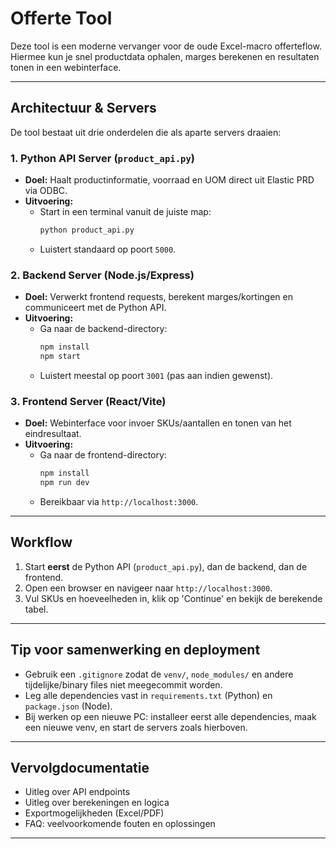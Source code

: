 # Offerte Tool

Deze tool is een moderne vervanger voor de oude Excel-macro offerteflow.  
Hiermee kun je snel productdata ophalen, marges berekenen en resultaten tonen in een webinterface.

---

## **Architectuur & Servers**

De tool bestaat uit drie onderdelen die als aparte servers draaien:

### 1. **Python API Server (`product_api.py`)**
- **Doel:** Haalt productinformatie, voorraad en UOM direct uit Elastic PRD via ODBC.
- **Uitvoering:**  
  - Start in een terminal vanuit de juiste map:
    ```sh
    python product_api.py
    ```
  - Luistert standaard op poort `5000`.

### 2. **Backend Server (Node.js/Express)**
- **Doel:** Verwerkt frontend requests, berekent marges/kortingen en communiceert met de Python API.
- **Uitvoering:**  
  - Ga naar de backend-directory:
    ```sh
    npm install
    npm start
    ```
  - Luistert meestal op poort `3001` (pas aan indien gewenst).

### 3. **Frontend Server (React/Vite)**
- **Doel:** Webinterface voor invoer SKUs/aantallen en tonen van het eindresultaat.
- **Uitvoering:**  
  - Ga naar de frontend-directory:
    ```sh
    npm install
    npm run dev
    ```
  - Bereikbaar via `http://localhost:3000`.

---

## **Workflow**

1. Start **eerst** de Python API (`product_api.py`), dan de backend, dan de frontend.
2. Open een browser en navigeer naar `http://localhost:3000`.
3. Vul SKUs en hoeveelheden in, klik op 'Continue' en bekijk de berekende tabel.

---

## **Tip voor samenwerking en deployment**

- Gebruik een `.gitignore` zodat de `venv/`, `node_modules/` en andere tijdelijke/binary files niet meegecommit worden.
- Leg alle dependencies vast in `requirements.txt` (Python) en `package.json` (Node).
- Bij werken op een nieuwe PC: installeer eerst alle dependencies, maak een nieuwe venv, en start de servers zoals hierboven.

---

## **Vervolgdocumentatie**

- Uitleg over API endpoints
- Uitleg over berekeningen en logica
- Exportmogelijkheden (Excel/PDF)
- FAQ: veelvoorkomende fouten en oplossingen

---